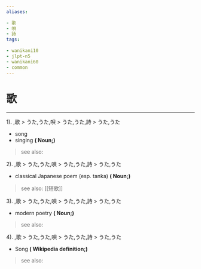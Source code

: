 ```yaml
---
aliases:
    
- 歌
- 唄
- 詩
tags:
    
- wanikani10
- jlpt-n5
- wanikani60
- common
---
```


# 歌
---
1).
,歌 > うた,うた,唄 > うた,うた,詩 > うた,うた

- song
- singing
**( Noun;)**
> see also: 
            
2).
,歌 > うた,うた,唄 > うた,うた,詩 > うた,うた

- classical Japanese poem (esp. tanka)
**( Noun;)**
> see also:  [[短歌]]
            
3).
,歌 > うた,うた,唄 > うた,うた,詩 > うた,うた

- modern poetry
**( Noun;)**
> see also: 
            
4).
,歌 > うた,うた,唄 > うた,うた,詩 > うた,うた

- Song
**( Wikipedia definition;)**
> see also: 
            